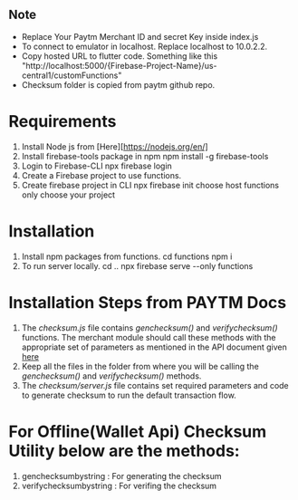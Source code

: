 ## Note

- Replace Your Paytm Merchant ID and secret Key inside index.js
- To connect to emulator in localhost. Replace localhost to 10.0.2.2.
- Copy hosted URL to flutter code. Something like this "http://localhost:5000/{Firebase-Project-Name}/us-central1/customFunctions"
- Checksum folder is copied from paytm github repo.

# Requirements

1. Install Node js from [Here][https://nodejs.org/en/]
2. Install firebase-tools package in npm
   npm install -g firebase-tools
3. Login to Firebase-CLI
   npx firebase login
4. Create a Firebase project to use functions.
5. Create firebase project in CLI
   npx firebase init
   choose host functions only
   choose your project

# Installation

1. Install npm packages from functions.
   cd functions
   npm i
2. To run server locally.
   cd ..
   npx firebase serve --only functions

# Installation Steps from PAYTM Docs

1.  The _checksum.js_ file contains _genchecksum()_ and _verifychecksum()_ functions. The merchant module should call these methods with the appropriate set of parameters as mentioned in the API document given [here][link1]
2.  Keep all the files in the folder from where you will be calling the _genchecksum()_ and _verifychecksum()_ methods.
3.  The _checksum/server.js_ file contains set required parameters and code to generate checksum to run the default transaction flow.

[link1]: https://developer.paytm.com/docs

# For Offline(Wallet Api) Checksum Utility below are the methods:

1. genchecksumbystring : For generating the checksum
2. verifychecksumbystring : For verifing the checksum
